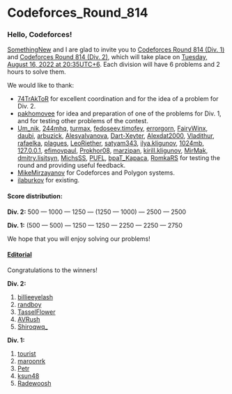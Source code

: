 # Codeforces_Round_814


### Hello, Codeforces!

[SomethingNew](https://codeforces.com/profile/SomethingNew "International Grandmaster SomethingNew") and I are glad to invite you to [Codeforces Round 814 (Div. 1)](https://codeforces.com/contest/1718 "Codeforces Round 814 (Div. 1)") and [Codeforces Round 814 (Div. 2)](https://codeforces.com/contest/1719 "Codeforces Round 814 (Div. 2)"), which will take place on [Tuesday, August 16, 2022 at 20:35UTC+6](https://codeforces.com/https://www.timeanddate.com/worldclock/fixedtime.html?day=16&month=8&year=2022&hour=17&min=35&sec=0&p1=166). Each division will have 6 problems and 2 hours to solve them.

We would like to thank:

 * [74TrAkToR](https://codeforces.com/profile/74TrAkToR "Grandmaster 74TrAkToR") for excellent coordination and for the idea of a problem for Div. 2.
* [pakhomovee](https://codeforces.com/profile/pakhomovee "Master pakhomovee") for idea and preparation of one of the problems for Div. 1, and for testing other problems of the contest.
* [Um_nik](https://codeforces.com/profile/Um_nik "Legendary Grandmaster Um_nik"), [244mhq](https://codeforces.com/profile/244mhq "International Grandmaster 244mhq"), [turmax](https://codeforces.com/profile/turmax "International Grandmaster turmax"), [fedoseev.timofey](https://codeforces.com/profile/fedoseev.timofey "International Grandmaster fedoseev.timofey"), [errorgorn](https://codeforces.com/profile/errorgorn "International Grandmaster errorgorn"), [FairyWinx](https://codeforces.com/profile/FairyWinx "Grandmaster FairyWinx"), [daubi](https://codeforces.com/profile/daubi "Grandmaster daubi"), [arbuzick](https://codeforces.com/profile/arbuzick "Grandmaster arbuzick"), [AlesyaIvanova](https://codeforces.com/profile/AlesyaIvanova "International Master AlesyaIvanova"), [Dart-Xeyter](https://codeforces.com/profile/Dart-Xeyter "Master Dart-Xeyter"), [Alexdat2000](https://codeforces.com/profile/Alexdat2000 "Master Alexdat2000"), [Vladithur](https://codeforces.com/profile/Vladithur "Master Vladithur"), [rafaelka](https://codeforces.com/profile/rafaelka "Master rafaelka"), [plagues](https://codeforces.com/profile/plagues "Master plagues"), [LeoRiether](https://codeforces.com/profile/LeoRiether "Candidate Master LeoRiether"), [satyam343](https://codeforces.com/profile/satyam343 "Candidate Master satyam343"), [ilya.kligunov](https://codeforces.com/profile/ilya.kligunov "Candidate Master ilya.kligunov"), [1024mb](https://codeforces.com/profile/1024mb "Candidate Master 1024mb"), [127.0.0.1](https://codeforces.com/profile/127.0.0.1 "Candidate Master 127.0.0.1"), [efimovpaul](https://codeforces.com/profile/efimovpaul "Expert efimovpaul"), [Prokhor08](https://codeforces.com/profile/Prokhor08 "Expert Prokhor08"), [marzipan](https://codeforces.com/profile/marzipan "Expert marzipan"), [kirill.kligunov](https://codeforces.com/profile/kirill.kligunov "Expert kirill.kligunov"), [MirMak](https://codeforces.com/profile/MirMak "Expert MirMak"), [dmitry.lisitsyn](https://codeforces.com/profile/dmitry.lisitsyn "Expert dmitry.lisitsyn"), [MichsSS](https://codeforces.com/profile/MichsSS "Specialist MichsSS"), [PUFL](https://codeforces.com/profile/PUFL "Specialist PUFL"), [bpaT_Kapaca](https://codeforces.com/profile/bpaT_Kapaca "Pupil bpaT_Kapaca"), [RomkaRS](https://codeforces.com/profile/RomkaRS "Pupil RomkaRS") for testing the round and providing useful feedback.
* [MikeMirzayanov](https://codeforces.com/profile/MikeMirzayanov "Headquarters, MikeMirzayanov") for Codeforces and Polygon systems.
* [ilaburkov](https://codeforces.com/profile/ilaburkov "International Master ilaburkov") for existing.

#### **Score distribution:**

**Div. 2:** 500 — 1000 — 1250 — (1250 — 1000) — 2500 — 2500

**Div. 1:** (500 — 500) — 1250 — 1250 — 2250 — 2250 — 2750

We hope that you will enjoy solving our problems!

#### [Editorial](Tutorial_(en).md)

Congratulations to the winners!

**Div. 2:**

 1. [billieeyelash](https://codeforces.com/profile/billieeyelash "Newbie billieeyelash")
2. [randboy](https://codeforces.com/profile/randboy "Specialist randboy")
3. [TasselFlower](https://codeforces.com/profile/TasselFlower "Expert TasselFlower")
4. [AVRush](https://codeforces.com/profile/AVRush "Newbie AVRush")
5. [Shiroqwq_](https://codeforces.com/profile/Shiroqwq_ "Unrated, Shiroqwq_")

**Div. 1:**

 1. [tourist](https://codeforces.com/profile/tourist "Legendary Grandmaster tourist")
2. [maroonrk](https://codeforces.com/profile/maroonrk "Legendary Grandmaster maroonrk")
3. [Petr](https://codeforces.com/profile/Petr "Legendary Grandmaster Petr")
4. [ksun48](https://codeforces.com/profile/ksun48 "Legendary Grandmaster ksun48")
5. [Radewoosh](https://codeforces.com/profile/Radewoosh "Legendary Grandmaster Radewoosh")
